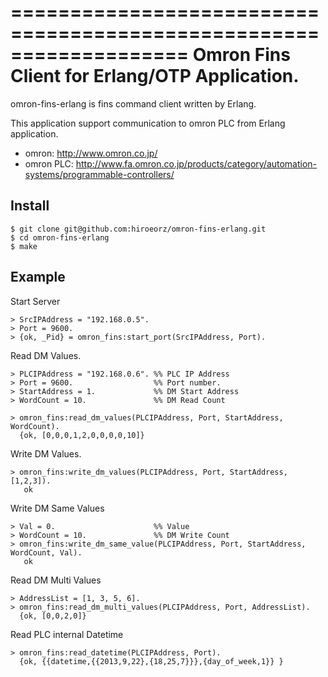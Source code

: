 ===================================================================
Omron Fins Client for Erlang/OTP Application.
====================================================================

omron-fins-erlang is fins command client written by Erlang.

This application support communication to omron PLC from Erlang application.

* omron: <http://www.omron.co.jp/>
* omron PLC: <http://www.fa.omron.co.jp/products/category/automation-systems/programmable-controllers/>

Install
------------------------------------------------------------------

    $ git clone git@github.com:hiroeorz/omron-fins-erlang.git
    $ cd omron-fins-erlang
    $ make

Example
------------------------------------------------------------------

Start Server

    > SrcIPAddress = "192.168.0.5".
    > Port = 9600.
    > {ok, _Pid} = omron_fins:start_port(SrcIPAddress, Port).

Read DM Values.

    > PLCIPAddress = "192.168.0.6". %% PLC IP Address
    > Port = 9600.                  %% Port number.
    > StartAddress = 1.             %% DM Start Address
    > WordCount = 10.               %% DM Read Count
    
    > omron_fins:read_dm_values(PLCIPAddress, Port, StartAddress, WordCount).
      {ok, [0,0,0,1,2,0,0,0,0,10]}

Write DM Values.

    > omron_fins:write_dm_values(PLCIPAddress, Port, StartAddress, [1,2,3]).    
       ok

Write DM Same Values

    > Val = 0.                      %% Value
    > WordCount = 10.               %% DM Write Count
    > omron_fins:write_dm_same_value(PLCIPAddress, Port, StartAddress, WordCount, Val).
       ok

Read DM Multi Values

    > AddressList = [1, 3, 5, 6].
    > omron_fins:read_dm_multi_values(PLCIPAddress, Port, AddressList).
      {ok, [0,0,2,0]}

Read PLC internal Datetime

    > omron_fins:read_datetime(PLCIPAddress, Port).
      {ok, {{datetime,{{2013,9,22},{18,25,7}}},{day_of_week,1}} }
